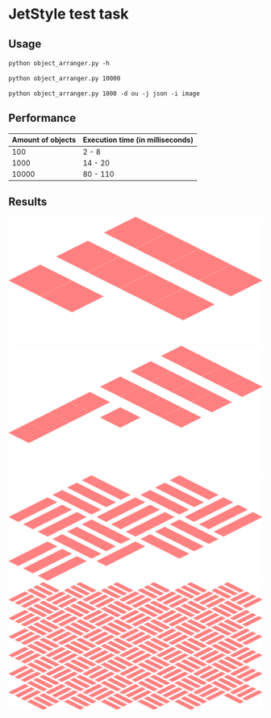 # JetStyle test task 

## Usage
```
python object_arranger.py -h
```
```
python object_arranger.py 10000
```
```
python object_arranger.py 1000 -d ou -j json -i image
```

## Performance 
| Amount of objects |Execution time (in milliseconds) | 
| --- | --- |
| 100 | 2 - 8 |
| 1000 | 14 - 20 |
| 10000 | 80 - 110 |

## Results
![alt text](https://raw.githubusercontent.com/NickVernal/JetStyle-test-task/master/Examples/10.png "10")
![alt text](https://raw.githubusercontent.com/NickVernal/JetStyle-test-task/master/Examples/17.png "17")
![alt text](https://raw.githubusercontent.com/NickVernal/JetStyle-test-task/master/Examples/100.png "100")
![alt text](https://raw.githubusercontent.com/NickVernal/JetStyle-test-task/master/Examples/1000.png "1000")
